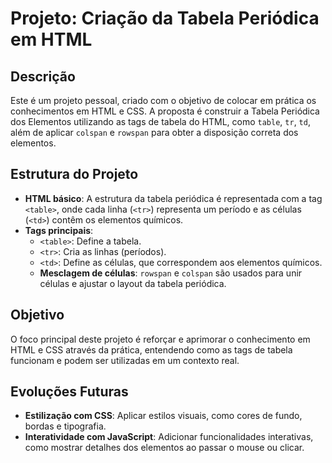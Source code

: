 # Projeto: Criação da Tabela Periódica em HTML

## Descrição
Este é um projeto pessoal, criado com o objetivo de colocar em prática os conhecimentos em HTML e CSS. A proposta é construir a Tabela Periódica dos Elementos utilizando as tags de tabela do HTML, como `table`, `tr`, `td`, além de aplicar `colspan` e `rowspan` para obter a disposição correta dos elementos.

## Estrutura do Projeto
- **HTML básico**: A estrutura da tabela periódica é representada com a tag `<table>`, onde cada linha (`<tr>`) representa um período e as células (`<td>`) contêm os elementos químicos.
- **Tags principais**:
  - `<table>`: Define a tabela.
  - `<tr>`: Cria as linhas (períodos).
  - `<td>`: Define as células, que correspondem aos elementos químicos.
  - **Mesclagem de células**: `rowspan` e `colspan` são usados para unir células e ajustar o layout da tabela periódica.
  
## Objetivo
O foco principal deste projeto é reforçar e aprimorar o conhecimento em HTML e CSS através da prática, entendendo como as tags de tabela funcionam e podem ser utilizadas em um contexto real.

## Evoluções Futuras
- **Estilização com CSS**: Aplicar estilos visuais, como cores de fundo, bordas e tipografia.
- **Interatividade com JavaScript**: Adicionar funcionalidades interativas, como mostrar detalhes dos elementos ao passar o mouse ou clicar.
